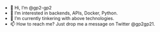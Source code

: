 - 👋 Hi, I’m @gp2-gp2
- 👀 I’m interested in backends, APIs, Docker, Python.
- 🌱 I’m currently tinkering with above technologies.
- 📫 How to reach me? Just drop me a message on Twitter @gp2gp21.

<!---
gp2-gp2/gp2-gp2 is a ✨ special ✨ repository because its `README.md` (this file) appears on your GitHub profile.
You can click the Preview link to take a look at your changes.
--->
